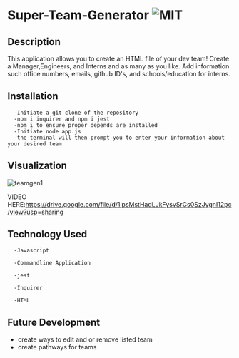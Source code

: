 # Super-Team-Generator ![MIT](https://img.shields.io/badge/license-MIT-green)

  ## Description
This application allows you to create an HTML file of your dev team! Create a Manager,Engineers, and Interns and as many as you like. Add information such office numbers, emails, github ID's, and schools/education for interns.

  ## Installation
      -Initiate a git clone of the repository
      -npm i inquirer and npm i jest
      -npm i to ensure proper depends are installed
      -Initiate node app.js
      -the terminal will then prompt you to enter your information about your desired team
  ## Visualization
![teamgen1](https://user-images.githubusercontent.com/60993926/170843050-c4ba012d-0d02-47cd-b37e-f5869f2b3f5f.png)


VIDEO HERE:https://drive.google.com/file/d/1lpsMstHadLJkFysvSrCs0SzJygnI12pc/view?usp=sharing

  ## Technology Used
      -Javascript

      -Commandline Application

      -jest

      -Inquirer

      -HTML

  ## Future Development
- create ways to edit and or remove listed team
- create pathways for teams


